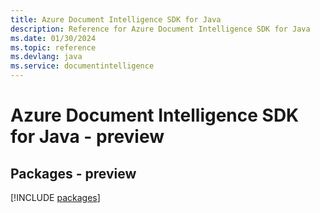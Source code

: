 ```yaml
---
title: Azure Document Intelligence SDK for Java
description: Reference for Azure Document Intelligence SDK for Java
ms.date: 01/30/2024
ms.topic: reference
ms.devlang: java
ms.service: documentintelligence
---
```

# Azure Document Intelligence SDK for Java - preview
## Packages - preview
[!INCLUDE [packages](document-intelligence-index.md)]